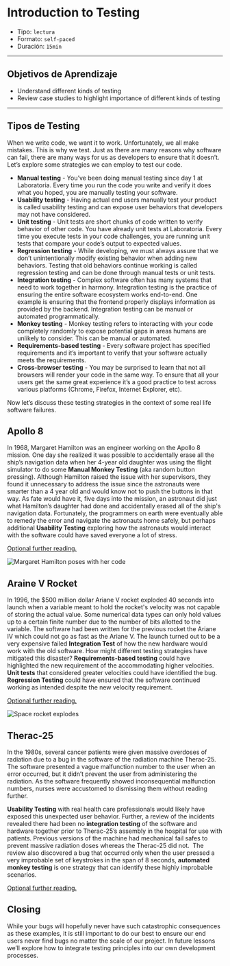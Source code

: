 # Introduction to Testing

- Tipo: `lectura`
- Formato: `self-paced`
- Duración: `15min`

***

## Objetivos de Aprendizaje

- Understand different kinds of testing
- Review case studies to highlight importance of different kinds of testing

***

## Tipos de Testing

When we write code, we want it to work. Unfortunately, we all make mistakes. This is why we test. Just as there are many reasons why software can fail, there are many ways for us as developers to ensure that it doesn’t. Let’s explore some strategies we can employ to test our code.

- **Manual testing** - You’ve been doing manual testing since day 1 at Laboratoria. Every time you run the code you write and verify it does what you hoped, you are manually testing your software.
- **Usability testing** - Having actual end users manually test your product is called usability testing and can expose user behaviors that developers may not have considered.
- **Unit testing** - Unit tests are short chunks of code written to verify behavior of other code. You have already unit tests at Laboratoria. Every time you execute tests in your code challenges, you are running unit tests that compare your code’s output to expected values.
- **Regression testing** - While developing, we must always assure that we don’t unintentionally modify existing behavior when adding new behaviors. Testing that old behaviors continue working is called regression testing and can be done through manual tests or unit tests.
- **Integration testing** - Complex software often has many systems that need to work together in harmony. Integration testing is the practice of ensuring the entire software ecosystem works end-to-end. One example is ensuring that the frontend properly displays information as provided by the backend. Integration testing can be manual or automated programmatically.
- **Monkey testing** - Monkey testing refers to interacting with your code completely randomly to expose potential gaps in areas humans are unlikely to consider. This can be manual or automated.
- **Requirements-based testing** - Every software project has specified requirements and it’s important to verify that your software actually meets the requirements.
- **Cross-browser testing** - You may be surprised to learn that not all browsers will render your code in the same way. To ensure that all your users get the same great experience it’s a good practice to test across various platforms (Chrome, Firefox, Internet Explorer, etc).

Now let’s discuss these testing strategies in the context of some real life software failures.

## Apollo 8

In 1968, Margaret Hamilton was an engineer working on the Apollo 8 mission. One day she realized it was possible to accidentally erase all the ship’s navigation data when her 4-year old daughter was using the flight simulator to do some **Manual Monkey Testing** (aka random button pressing). Although Hamilton raised the issue with her supervisors, they found it unnecessary to address the issue since the astronauts were smarter than a 4 year old and would know not to push the buttons in that way. As fate would have it, five days into the mission, an astronaut did just what Hamilton’s daughter had done and accidentally erased all of the ship's navigation data. Fortunately, the programmers on earth were eventually able to remedy the error and navigate the astronauts home safely, but perhaps additional **Usability Testing** exploring how the astronauts would interact with the software could have saved everyone a lot of stress.

[Optional further reading.](http://sheromargarethamilton.wordpress.com) 

![Margaret Hamilton poses with her code](http://www.grafoso.com/dc/wp-content/uploads/2016/07/ella-1.jpg)

## Araine V Rocket

In 1996, the $500 million dollar Ariane V rocket exploded 40 seconds into launch when a variable meant to hold the rocket's velocity was not capable of storing the actual value. Some numerical data types can only hold values up to a certain finite number due to the number of bits allotted to the variable. The software had been written for the previous rocket the Ariane IV which could not go as fast as the Ariane V. The launch turned out to be a very expensive failed **Integration Test** of how the new hardware would work with the old software. How might different testing strategies have mitigated this disaster? **Requirements-based testing** could have highlighted the new requirement of the accommodating higher velocities. **Unit tests** that considered greater velocities could have identified the bug. **Regression Testing** could have ensured that the software continued working as intended despite the new velocity requirement.

[Optional further reading.](http://www.microsiervos.com/archivo/espacio/veinte-anos-explosion-primer-ariane-5-por-fallo-software.html)

![Space rocket explodes](https://www.viva64.com/media/images/content/b/0426_Space_error/image1.png)

## Therac-25

In the 1980s, several cancer patients were given massive overdoses of radiation due to a bug in the software of the radiation machine Therac-25. The software presented a vague malfunction number to the user when an error occurred, but it didn’t prevent the user from administering the radiation. As the software frequently showed inconsequential malfunction numbers, nurses were accustomed to dismissing them without reading further. 

**Usability Testing** with real health care professionals would likely have exposed this unexpected user behavior. Further, a review of the incidents revealed there had been no **integration testing** of the software and hardware together prior to Therac-25’s assembly in the hospital for use with patients. Previous versions of the machine had mechanical fail safes to prevent massive radiation doses whereas the Therac-25 did not.  The review also discovered a bug that occurred only when the user pressed a very improbable set of keystrokes in the span of 8 seconds, **automated monkey testing** is one strategy that can identify these highly improbable scenarios.

[Optional further reading.](https://es.wikipedia.org/wiki/Therac-25)

## Closing

While your bugs will hopefully never have such catastrophic consequences as these examples, it is still important to do our best to ensure our end users never find bugs no matter the scale of our project. In future lessons we’ll explore how to integrate testing principles into our own development processes.


